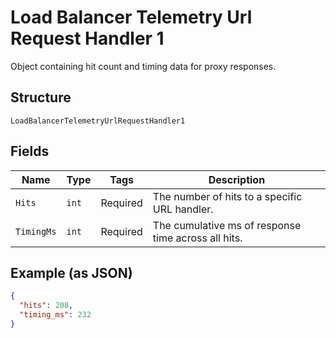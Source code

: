 
# Load Balancer Telemetry Url Request Handler 1

Object containing hit count and timing data for proxy responses.

## Structure

`LoadBalancerTelemetryUrlRequestHandler1`

## Fields

| Name | Type | Tags | Description |
|  --- | --- | --- | --- |
| `Hits` | `int` | Required | The number of hits to a specific URL handler. |
| `TimingMs` | `int` | Required | The cumulative ms of response time across all hits. |

## Example (as JSON)

```json
{
  "hits": 208,
  "timing_ms": 232
}
```

